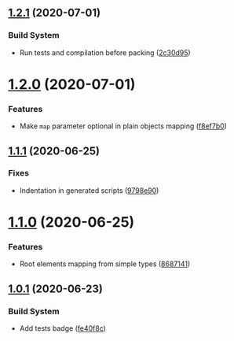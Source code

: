 ## [1.2.1](https://github.com/snatalenko/declarative-mapper/compare/v1.2.0...v1.2.1) (2020-07-01)


### Build System

* Run tests and compilation before packing ([2c30d95](https://github.com/snatalenko/declarative-mapper/commit/2c30d95cf6988ec7c627d5aea161193900c9c60e))


# [1.2.0](https://github.com/snatalenko/declarative-mapper/compare/v1.1.1...v1.2.0) (2020-07-01)


### Features

* Make `map` parameter optional in plain objects mapping ([f8ef7b0](https://github.com/snatalenko/declarative-mapper/commit/f8ef7b0a74f88273fc0b0175c7a3e75ae46a35ca))


## [1.1.1](https://github.com/snatalenko/declarative-mapper/compare/v1.1.0...v1.1.1) (2020-06-25)


### Fixes

* Indentation in generated scripts ([9798e90](https://github.com/snatalenko/declarative-mapper/commit/9798e9083a1717e44047722516232c81e304b2b7))


# [1.1.0](https://github.com/snatalenko/declarative-mapper/compare/v1.0.1...v1.1.0) (2020-06-25)


### Features

* Root elements mapping from simple types ([8687141](https://github.com/snatalenko/declarative-mapper/commit/86871414def5da4f99db1e25b46cae4456d8268a))


## [1.0.1](https://github.com/snatalenko/declarative-mapper/compare/v1.0.0...v1.0.1) (2020-06-23)


### Build System

* Add tests badge ([fe40f8c](https://github.com/snatalenko/declarative-mapper/commit/fe40f8ccbaf7e86a4e292b1e6a7c95cd0eb34701))


